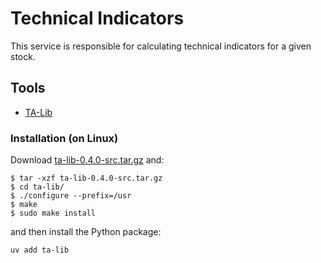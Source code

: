 # Technical Indicators

This service is responsible for calculating technical indicators for a given stock.


## Tools
- [TA-Lib](https://github.com/mrjbq7/ta-lib)

### Installation (on Linux)
Download
[ta-lib-0.4.0-src.tar.gz](https://sourceforge.net/projects/ta-lib/files/ta-lib/0.4.0/ta-lib-0.4.0-src.tar.gz/download)
and:

```
$ tar -xzf ta-lib-0.4.0-src.tar.gz
$ cd ta-lib/
$ ./configure --prefix=/usr
$ make
$ sudo make install
```
and then install the Python package:
```
uv add ta-lib
```
